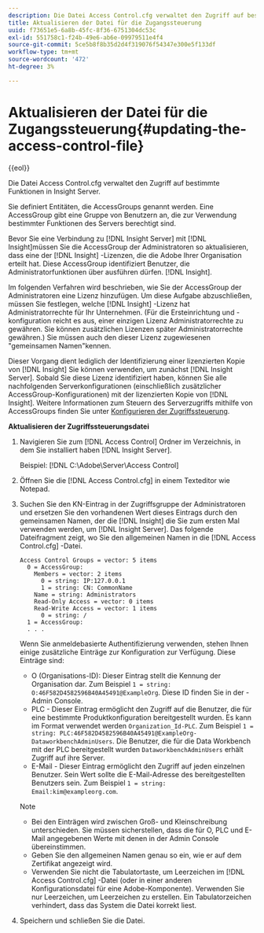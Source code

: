 ```yaml
---
description: Die Datei Access Control.cfg verwaltet den Zugriff auf bestimmte Funktionen in Insight Server.
title: Aktualisieren der Datei für die Zugangssteuerung
uuid: f73651e5-6a8b-45fc-8f36-6751304dc53c
exl-id: 551758c1-f24b-49e6-ab6e-09979511e4f4
source-git-commit: 5ce5b8f8b35d2d4f319076f54347e300e5f133df
workflow-type: tm+mt
source-wordcount: '472'
ht-degree: 3%

---
```


# Aktualisieren der Datei für die Zugangssteuerung{#updating-the-access-control-file}

{{eol}}

Die Datei Access Control.cfg verwaltet den Zugriff auf bestimmte Funktionen in Insight Server.

Sie definiert Entitäten, die AccessGroups genannt werden. Eine AccessGroup gibt eine Gruppe von Benutzern an, die zur Verwendung bestimmter Funktionen des Servers berechtigt sind.

Bevor Sie eine Verbindung zu [!DNL Insight Server] mit [!DNL Insight]müssen Sie die AccessGroup der Administratoren so aktualisieren, dass eine der [!DNL Insight] -Lizenzen, die die Adobe Ihrer Organisation erteilt hat. Diese AccessGroup identifiziert Benutzer, die Administratorfunktionen über ausführen dürfen. [!DNL Insight].

Im folgenden Verfahren wird beschrieben, wie Sie der AccessGroup der Administratoren eine Lizenz hinzufügen. Um diese Aufgabe abzuschließen, müssen Sie festlegen, welche [!DNL Insight] -Lizenz hat Administratorrechte für Ihr Unternehmen. (Für die Ersteinrichtung und -konfiguration reicht es aus, einer einzigen Lizenz Administratorrechte zu gewähren. Sie können zusätzlichen Lizenzen später Administratorrechte gewähren.) Sie müssen auch den dieser Lizenz zugewiesenen &quot;gemeinsamen Namen&quot;kennen.

Dieser Vorgang dient lediglich der Identifizierung einer lizenzierten Kopie von [!DNL Insight] Sie können verwenden, um zunächst [!DNL Insight Server]. Sobald Sie diese Lizenz identifiziert haben, können Sie alle nachfolgenden Serverkonfigurationen (einschließlich zusätzlicher AccessGroup-Konfigurationen) mit der lizenzierten Kopie von [!DNL Insight]. Weitere Informationen zum Steuern des Serverzugriffs mithilfe von AccessGroups finden Sie unter [Konfigurieren der Zugriffssteuerung](../../../../home/c-inst-svr/c-admin-inst-svr/c-config-acs-ctrl/c-config-acs-ctrl.md#concept-ac385e870dbe4b57a72bf7266b60f93d).

**Aktualisieren der Zugriffssteuerungsdatei**

1. Navigieren Sie zum [!DNL Access Control] Ordner im Verzeichnis, in dem Sie installiert haben [!DNL Insight Server].

   Beispiel: [!DNL C:\Adobe\Server\Access Control]

1. Öffnen Sie die [!DNL Access Control.cfg] in einem Texteditor wie Notepad.
1. Suchen Sie den KN-Eintrag in der Zugriffsgruppe der Administratoren und ersetzen Sie den vorhandenen Wert dieses Eintrags durch den gemeinsamen Namen, der die [!DNL Insight] die Sie zum ersten Mal verwenden werden, um [!DNL Insight Server]. Das folgende Dateifragment zeigt, wo Sie den allgemeinen Namen in die [!DNL Access Control.cfg] -Datei.

   ```
   Access Control Groups = vector: 5 items 
     0 = AccessGroup: 
       Members = vector: 2 items 
         0 = string: IP:127.0.0.1 
         1 = string: CN: CommonName 
       Name = string: Administrators 
       Read-Only Access = vector: 0 items 
       Read-Write Access = vector: 1 items 
         0 = string: / 
     1 = AccessGroup: 
     . . . 
   ```

   Wenn Sie anmeldebasierte Authentifizierung verwenden, stehen Ihnen einige zusätzliche Einträge zur Konfiguration zur Verfügung. Diese Einträge sind:

   * O (Organisations-ID): Dieser Eintrag stellt die Kennung der Organisation dar. Zum Beispiel `1 = string: O:46F582D4582596B40A45491@ExampleOrg`. Diese ID finden Sie in der -Admin Console.
   * PLC - Dieser Eintrag ermöglicht den Zugriff auf die Benutzer, die für eine bestimmte Produktkonfiguration bereitgestellt wurden. Es kann im Format verwendet werden `Organization_Id-PLC`. Zum Beispiel `1 = string: PLC:46F582D4582596B40A45491@ExampleOrg-DataworkbenchAdminUsers`. Die Benutzer, die für die Data Workbench mit der PLC bereitgestellt wurden `DataworkbenchAdminUsers` erhält Zugriff auf ihre Server.
   * E-Mail - Dieser Eintrag ermöglicht den Zugriff auf jeden einzelnen Benutzer. Sein Wert sollte die E-Mail-Adresse des bereitgestellten Benutzers sein. Zum Beispiel `1 = string: Email:kim@exampleorg.com`.

   >[!NOTE]
   >
   >
   >    
   >    
   >    * Bei den Einträgen wird zwischen Groß- und Kleinschreibung unterschieden. Sie müssen sicherstellen, dass die für O, PLC und E-Mail angegebenen Werte mit denen in der Admin Console übereinstimmen.
   >    * Geben Sie den allgemeinen Namen genau so ein, wie er auf dem Zertifikat angezeigt wird.
   >    * Verwenden Sie nicht die Tabulatortaste, um Leerzeichen im [!DNL Access Control.cfg] -Datei (oder in einer anderen Konfigurationsdatei für eine Adobe-Komponente). Verwenden Sie nur Leerzeichen, um Leerzeichen zu erstellen. Ein Tabulatorzeichen verhindert, dass das System die Datei korrekt liest.


1. Speichern und schließen Sie die Datei.
